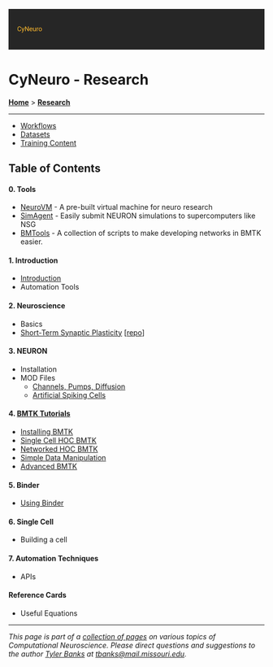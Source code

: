 ![](/images/cyneurologo2.png)

# CyNeuro - Research

[**Home**](/) > [**Research**](./)

---

* [Workflows](https://engineering.missouri.edu/cyneuro/cyneuro-projects/#1552415134193-e62be402-d851)
* [Datasets](https://engineering.missouri.edu/cyneuro/cyneuro-projects/#1552415134207-0c4baba3-d6fb)
* [Training Content](https://engineering.missouri.edu/cyneuro/cyneuro-projects/#1552415145725-19eda2b2-d731)

## Table of Contents

#### 0. Tools
* [NeuroVM](tools/neurovm) - A pre-built virtual machine for neuro research
* [SimAgent](tools/simagent) - Easily submit NEURON simulations to supercomputers like NSG
* [BMTools](https://github.com/tjbanks/bmtools) - A collection of scripts to make developing networks in BMTK easier.

#### 1. Introduction 

* [Introduction](/research/introduction)
* Automation Tools

#### 2. Neuroscience

* Basics
* [Short-Term Synaptic Plasticity](https://nbviewer.jupyter.org/github/tjbanks/synaptic_plasticity/blob/master/ShortTermSynapticPlasticity.ipynb) [[repo](https://github.com/tjbanks/synaptic_plasticity)]

#### 3. NEURON

* Installation
* MOD Files
    * [Channels, Pumps, Diffusion](https://neuron.yale.edu/ftp/ted/book/revisions/chap9indexedref.pdf)
    * [Artificial Spiking Cells](https://neuron.yale.edu/ftp/ted/book/revisions/chap10indexedref.pdf)

#### 4. [BMTK Tutorials](/research/bmtk)

* [Installing BMTK](/research/bmtk/installation)
* [Single Cell HOC BMTK](/research/bmtk/single-cell)
* [Networked HOC BMTK](/research/bmtk/network)
* [Simple Data Manipulation](/research/bmtk/data-manipulation)
* [Advanced BMTK](/research/bmtk/advanced)

#### 5. Binder

* [Using Binder](/research/binder/)

#### 6. Single Cell

* Building a cell

#### 7. Automation Techniques

* APIs

#### Reference Cards

* Useful Equations

---
*This page is part of a [collection of pages](/) on various topics of Computational Neuroscience. Please direct questions and suggestions to the author [Tyler Banks](https://tylerbanks.net) at [tbanks@mail.missouri.edu](mailto:tbanks@mail.missouri.edu).*
